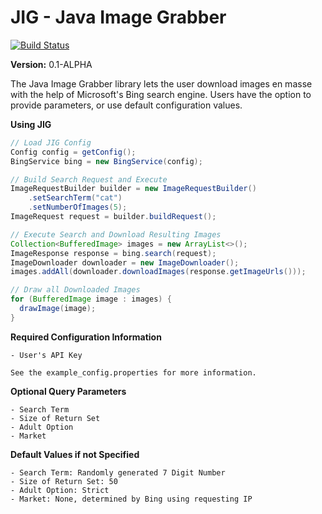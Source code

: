 JIG - Java Image Grabber
==================

[![Build Status](https://travis-ci.org/twbarber/jig.svg?branch=master)](https://travis-ci.org/twbarber/jig)

**Version:** 0.1-ALPHA

The Java Image Grabber library lets the user download images en masse with the help of
Microsoft's Bing search engine. Users have the option to provide parameters, or use 
default configuration values.

**Using JIG**

```java
// Load JIG Config
Config config = getConfig();
BingService bing = new BingService(config);

// Build Search Request and Execute
ImageRequestBuilder builder = new ImageRequestBuilder()
    .setSearchTerm("cat")
    .setNumberOfImages(5);
ImageRequest request = builder.buildRequest();

// Execute Search and Download Resulting Images
Collection<BufferedImage> images = new ArrayList<>();
ImageResponse response = bing.search(request);
ImageDownloader downloader = new ImageDownloader();
images.addAll(downloader.downloadImages(response.getImageUrls()));

// Draw all Downloaded Images
for (BufferedImage image : images) {
  drawImage(image);
}
```

**Required Configuration Information**

    - User's API Key

    See the example_config.properties for more information.

**Optional Query Parameters**

    - Search Term
    - Size of Return Set
    - Adult Option
    - Market

**Default Values if not Specified**

    - Search Term: Randomly generated 7 Digit Number
    - Size of Return Set: 50
    - Adult Option: Strict
    - Market: None, determined by Bing using requesting IP